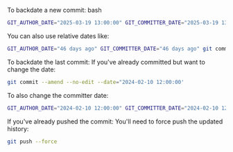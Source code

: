 To backdate a new commit: bash

```bash
GIT_AUTHOR_DATE="2025-03-19 13:00:00" GIT_COMMITTER_DATE="2025-03-19 13:00:00" git commit -m "[RC]: Tardis:- "
```

You can also use relative dates like:
```bash
GIT_AUTHOR_DATE="46 days ago" GIT_COMMITTER_DATE="46 days ago" git commit -m "Backdated commit"
```

To backdate the last commit:
If you've already committed but want to change the date:

```bash
git commit --amend --no-edit --date="2024-02-10 12:00:00'
```

To also change the committer date:
```bash
GIT_AUTHOR_DATE="2024-02-10 12:00:00" GIT_COMMITTER_DATE="2024-02-10 12:00:00" git commit --amend --no-edit
```

If you've already pushed the commit:
You'll need to force push the updated history:
```bash
git push --force
```
